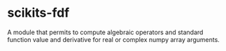 scikits-fdf
===========

A module that permits to compute algebraic operators and standard function value and derivative for real or complex numpy array arguments.
